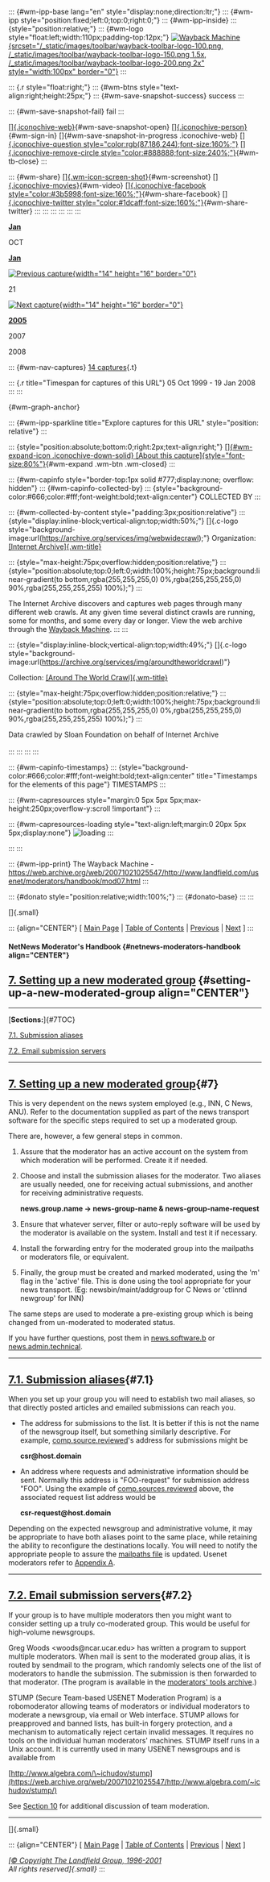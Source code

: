 ::: {#wm-ipp-base lang="en" style="display:none;direction:ltr;"}
::: {#wm-ipp style="position:fixed;left:0;top:0;right:0;"}
::: {#wm-ipp-inside}
::: {style="position:relative;"}
::: {#wm-logo style="float:left;width:110px;padding-top:12px;"}
[![Wayback
Machine](/_static/images/toolbar/wayback-toolbar-logo-200.png){srcset="/_static/images/toolbar/wayback-toolbar-logo-100.png, /_static/images/toolbar/wayback-toolbar-logo-150.png 1.5x, /_static/images/toolbar/wayback-toolbar-logo-200.png 2x"
style="width:100px" border="0"}](/web/ "Wayback Machine home page")
:::

::: {.r style="float:right;"}
::: {#wm-btns style="text-align:right;height:25px;"}
::: {#wm-save-snapshot-success}
success
:::

::: {#wm-save-snapshot-fail}
fail
:::

[[]{.iconochive-web}](# "Share via My Web Archive"){#wm-save-snapshot-open}
[[]{.iconochive-person}](https://archive.org/account/login.php "Sign In"){#wm-sign-in}
[]{#wm-save-snapshot-in-progress .iconochive-web}
[[]{.iconochive-question
style="color:rgb(87,186,244);font-size:160%;"}](http://faq.web.archive.org/ "Get some help using the Wayback Machine")
[[]{.iconochive-remove-circle
style="color:#888888;font-size:240%;"}](#close "Close the toolbar"){#wm-tb-close}
:::

::: {#wm-share}
[[]{.wm-icon-screen-shot}](/web/20071021025547/http://web.archive.org/screenshot/http://www.landfield.com/usenet/moderators/handbook/mod07.html "screenshot"){#wm-screenshot}
[[]{.iconochive-movies}](# "video"){#wm-video} [[]{.iconochive-facebook
style="color:#3b5998;font-size:160%;"}](# "Share on Facebook"){#wm-share-facebook}
[[]{.iconochive-twitter
style="color:#1dcaff;font-size:160%;"}](# "Share on Twitter"){#wm-share-twitter}
:::
:::
:::
:::
:::
:::

[**Jan**](https://web.archive.org/web/20050125114617/http://www.landfield.com:80/usenet/moderators/handbook/mod07.html "25 Jan 2005")

OCT

[**Jan**](https://web.archive.org/web/20080119222532/http://www.landfield.com:80/usenet/moderators/handbook/mod07.html "19 Jan 2008")

[![Previous
capture](/_static/images/toolbar/wm_tb_prv_on.png){width="14"
height="16"
border="0"}](https://web.archive.org/web/20050125114617/http://www.landfield.com:80/usenet/moderators/handbook/mod07.html "11:46:17 Jan 25, 2005")

21

[![Next capture](/_static/images/toolbar/wm_tb_nxt_on.png){width="14"
height="16"
border="0"}](https://web.archive.org/web/20071117214735/http://www.landfield.com:80/usenet/moderators/handbook/mod07.html "21:47:35 Nov 17, 2007")

[**2005**](https://web.archive.org/web/20050125114617/http://www.landfield.com:80/usenet/moderators/handbook/mod07.html "25 Jan 2005")

2007

2008

::: {#wm-nav-captures}
[14
captures](/web/20071021025547*/http://www.landfield.com/usenet/moderators/handbook/mod07.html "See a list of every capture for this URL"){.t}

::: {.r title="Timespan for captures of this URL"}
05 Oct 1999 - 19 Jan 2008
:::
:::

[](){#wm-graph-anchor}

::: {#wm-ipp-sparkline title="Explore captures for this URL" style="position: relative"}
:::

::: {style="position:absolute;bottom:0;right:2px;text-align:right;"}
[[]{#wm-expand-icon .iconochive-down-solid} [About this
capture]{style="font-size:80%"}](#expand){#wm-expand .wm-btn .wm-closed}
:::

::: {#wm-capinfo style="border-top:1px solid #777;display:none; overflow: hidden"}
::: {#wm-capinfo-collected-by}
::: {style="background-color:#666;color:#fff;font-weight:bold;text-align:center"}
COLLECTED BY
:::

::: {#wm-collected-by-content style="padding:3px;position:relative"}
::: {style="display:inline-block;vertical-align:top;width:50%;"}
[]{.c-logo
style="background-image:url(https://archive.org/services/img/webwidecrawl);"}
Organization: [[Internet
Archive]{.wm-title}](https://archive.org/details/webwidecrawl)

::: {style="max-height:75px;overflow:hidden;position:relative;"}
::: {style="position:absolute;top:0;left:0;width:100%;height:75px;background:linear-gradient(to bottom,rgba(255,255,255,0) 0%,rgba(255,255,255,0) 90%,rgba(255,255,255,255) 100%);"}
:::

The Internet Archive discovers and captures web pages through many
different web crawls. At any given time several distinct crawls are
running, some for months, and some every day or longer. View the web
archive through the [Wayback Machine](http://archive.org/web/web.php).
:::
:::

::: {style="display:inline-block;vertical-align:top;width:49%;"}
[]{.c-logo
style="background-image:url(https://archive.org/services/img/aroundtheworldcrawl)"}

<div>

Collection: [[Around The World
Crawl]{.wm-title}](https://archive.org/details/aroundtheworldcrawl)

</div>

::: {style="max-height:75px;overflow:hidden;position:relative;"}
::: {style="position:absolute;top:0;left:0;width:100%;height:75px;background:linear-gradient(to bottom,rgba(255,255,255,0) 0%,rgba(255,255,255,0) 90%,rgba(255,255,255,255) 100%);"}
:::

Data crawled by Sloan Foundation on behalf of Internet Archive\
\
:::
:::
:::
:::

::: {#wm-capinfo-timestamps}
::: {style="background-color:#666;color:#fff;font-weight:bold;text-align:center" title="Timestamps for the elements of this page"}
TIMESTAMPS
:::

<div>

::: {#wm-capresources style="margin:0 5px 5px 5px;max-height:250px;overflow-y:scroll !important"}
:::

::: {#wm-capresources-loading style="text-align:left;margin:0 20px 5px 5px;display:none"}
![loading](/_static/images/loading.gif)
:::

</div>
:::
:::

::: {#wm-ipp-print}
The Wayback Machine -
https://web.archive.org/web/20071021025547/http://www.landfield.com/usenet/moderators/handbook/mod07.html
:::

::: {#donato style="position:relative;width:100%;"}
::: {#donato-base}
:::
:::

[]{.small}

::: {align="CENTER"}
\[ [Main
Page](/web/20071021025547/http://www.landfield.com/usenet/moderators/handbook/)
\| [Table of
Contents](/web/20071021025547/http://www.landfield.com/usenet/moderators/handbook/modtoc.html)
\|
[Previous](/web/20071021025547/http://www.landfield.com/usenet/moderators/handbook/mod06.html)
\|
[Next](/web/20071021025547/http://www.landfield.com/usenet/moderators/handbook/mod08.html)
\]
:::

#### NetNews Moderator\'s Handbook {#netnews-moderators-handbook align="CENTER"}

## [7. Setting up a new moderated group](#7) {#setting-up-a-new-moderated-group align="CENTER"}

------------------------------------------------------------------------

[**Sections:**]{#7TOC}

[7.1. Submission aliases](#7.1)

[7.2. Email submission servers](#7.2)

------------------------------------------------------------------------

## [7. Setting up a new moderated group](#7TOC){#7}

This is very dependent on the news system employed (e.g., INN, C News,
ANU). Refer to the documentation supplied as part of the news transport
software for the specific steps required to set up a moderated group.

There are, however, a few general steps in common.

1.  Assure that the moderator has an active account on the system from
    which moderation will be performed. Create it if needed.

2.  Choose and install the submission aliases for the moderator. Two
    aliases are usually needed, one for receiving actual submissions,
    and another for receiving administrative requests.

    **news.group.name -\> news-group-name & news-group-name-request**

3.  Ensure that whatever server, filter or auto-reply software will be
    used by the moderator is available on the system. Install and test
    it if necessary.

4.  Install the forwarding entry for the moderated group into the
    mailpaths or moderators file, or equivalent.

5.  Finally, the group must be created and marked moderated, using the
    \'m\' flag in the \'active\' file. This is done using the tool
    appropriate for your news transport. (Eg: newsbin/maint/addgroup for
    C News or \'ctlinnd newgroup\' for INN)

The same steps are used to moderate a pre-existing group which is being
changed from un-moderated to moderated status.

If you have further questions, post them in
[news.software.b](https://web.archive.org/web/20071021025547/news:news.software.b)
or
[news.admin.technical](https://web.archive.org/web/20071021025547/news:news.admin.technical).

------------------------------------------------------------------------

## [7.1. Submission aliases](#7TOC){#7.1}

When you set up your group you will need to establish two mail aliases,
so that directly posted articles and emailed submissions can reach you.

-   The address for submissions to the list. It is better if this is not
    the name of the newsgroup itself, but something similarly
    descriptive. For example,
    [comp.source.reviewed](https://web.archive.org/web/20071021025547/news:comp.source.reviewed)\'s
    address for submissions might be

    **csr\@host.domain**

-   An address where requests and administrative information should be
    sent. Normally this address is \"FOO-request\" for submission
    address \"FOO\". Using the example of
    [comp.sources.reviewed](https://web.archive.org/web/20071021025547/news:comp.sources.reviewed)
    above, the associated request list address would be

    **csr-request\@host.domain**

Depending on the expected newsgroup and administrative volume, it may be
appropriate to have both aliases point to the same place, while
retaining the ability to reconfigure the destinations locally. You will
need to notify the appropriate people to assure the [mailpaths
file](/web/20071021025547/http://www.landfield.com/usenet/moderators/handbook/mod05.html#5.1)
is updated. Usenet moderators refer to [Appendix
A](/web/20071021025547/http://www.landfield.com/usenet/moderators/handbook/appendixA.html).

------------------------------------------------------------------------

## [7.2. Email submission servers](#7TOC){#7.2}

If your group is to have multiple moderators then you might want to
consider setting up a truly co-moderated group. This would be useful for
high-volume newsgroups.

Greg Woods \<woods\@ncar.ucar.edu> has written a program to support
multiple moderators. When mail is sent to the moderated group alias, it
is routed by sendmail to the program, which randomly selects one of the
list of moderators to handle the submission. The submission is then
forwarded to that moderator. (The program is available in the
[moderators\' tools
archive](/web/20071021025547/http://www.landfield.com/moderators/).)

STUMP (Secure Team-based USENET Moderation Program) is a robomoderator
allowing teams of moderators or individual moderators to moderate a
newsgroup, via email or Web interface. STUMP allows for preapproved and
banned lists, has built-in forgery protection, and a mechanism to
automatically reject certain invalid messages. It requires no tools on
the individual human moderators\' machines. STUMP itself runs in a Unix
account. It is currently used in many USENET newsgroups and is available
from

[http://www.algebra.com/\~ichudov/stump](https://web.archive.org/web/20071021025547/http://www.algebra.com/~ichudov/stump/)

See [Section
10](/web/20071021025547/http://www.landfield.com/usenet/moderators/handbook/mod10.html)
for additional discussion of team moderation.

------------------------------------------------------------------------

[]{.small}

::: {align="CENTER"}
\[ [Main
Page](/web/20071021025547/http://www.landfield.com/usenet/moderators/handbook/handbook.html)
\| [Table of
Contents](/web/20071021025547/http://www.landfield.com/usenet/moderators/handbook/modtoc.html)
\|
[Previous](/web/20071021025547/http://www.landfield.com/usenet/moderators/handbook/mod06.html)
\|
[Next](/web/20071021025547/http://www.landfield.com/usenet/moderators/handbook/mod08.html)
\]

*[[© Copyright The Landfield Group,
1996-2001](/web/20071021025547/http://www.landfield.com/copyright.html)\
All rights reserved]{.small}*
:::
